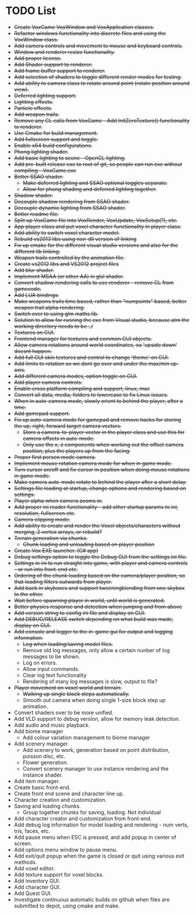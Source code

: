 # TODO List

* ~~Create VoxGame VoxWindow and VoxApplication classes.~~
* ~~Refactor windows functionality into discrete files and using the VoxWindow class.~~
* ~~Add camera controls and movement to mouse and keyboard controls.~~
* ~~Window and renderer resize functionality.~~
* ~~Add proper license.~~
* ~~Add Shader support to renderer.~~
* ~~Add frame buffer support to renderer.~~
* ~~Add selection of shaders to toggle different render modes for testing.~~
* ~~Add ability to camera class to rotate around point (rotate position around view).~~
* ~~Deferred lighting support.~~
* ~~Lighting effects.~~
* ~~Particle effects.~~
* ~~Add weapon trails.~~
* ~~Remove any GL calls from VoxGame - Add InitZeroTexture() functionality to renderer.~~
* ~~Use Cmake for build management.~~
* ~~Add fullscreen support and toggle.~~
* ~~Enable x64 build configurations.~~
* ~~Phong lighting shader.~~
* ~~Add basic lighting to scene - OpenGL lighting.~~
* ~~Add pre-built release exe to root of git, so people can run exe without compiling - VoxGame.exe~~
* ~~Better SSAO shader.~~
  * ~~Make deferred lighting and SSAO optional toggles separate.~~
  * ~~Allow for phong shading and deferred lighting together.~~
* ~~Shadow shader.~~
* ~~Decouple shadow rendering from SSAO shader.~~
* ~~Decouple dynamic lighting from SSAO shader.~~
* ~~Better readme file.~~
* ~~Split up VoxGame file into VoxRender, VoxUpdate, VoxSetup(?), etc.~~
* ~~App player class and put voxel character functionality in player class.~~
* ~~Add ability to switch voxel character model.~~
* ~~Rebuild vs2013 libs using non-dll version of linking~~
* ~~Fix up cmake for the different visual studio versions and also for the different lib linking.~~
* ~~Weapon trails controlled by the animation file.~~
* ~~Create vs2012 libs and VS2012 project files~~
* ~~Add blur shader.~~
* ~~Implement MSAA (or other AA) in glsl shader.~~
* ~~Convert shadow rendering calls to use renderer - remove GL from gamecode.~~
* ~~Add LUA bindings.~~
* ~~Make weapons trails time based, rather than "numpoints" based, better weapon trail alpha rendering.~~
* ~~Switch over to using glm maths lib.~~
* ~~Solution to allow for running the exe from Visual studio, because atm the working directory needs to be ../~~
* ~~Textures on GUI.~~
* ~~Frontend manager for textures and common GUI objects.~~
* ~~Allow camera rotations around world coordinates, so 'upside down' doesnt happen.~~
* ~~Add full GUI skin textures and control to change 'theme' on GUI.~~
* ~~Add limits to rotation so we dont go over and under the max/min up-axis.~~
* ~~Add different camera modes, option toggle on GUI.~~
* ~~Add player camera controls.~~
* ~~Enable cross platform compiling and support, linux, mac~~
* ~~Convert all data, media, folders to lowercase to fix Linux issues.~~
* ~~When in auto-camera mode, slowly orient to behind the player, after a time.~~
* ~~Add gamepad support.~~
* ~~Fix up auto-camera mode for gamepad and remove hacks for storing the up, right, forward target camera vectors.~~
  * ~~Store a camera-to-player vector in the player class and use this for camera offsets in auto-mode.~~
  * ~~Only use the x, z components when working out the offset camera position, plus the players up from the facing.~~
* ~~Proper first person mode camera.~~
* ~~Implement mouse rotation camera mode for when in game mode.~~
* ~~Turn cursor on/off and fix cursor in position when doing mouse rotations in game mode.~~
* ~~Make camera auto-mode rotate to behind the player after a short delay.~~
* ~~Settings file loading at startup, change options and rendering based on settings.~~
* ~~Player alpha when camera zooms in.~~
* ~~Add proper ini reader functionality - add other startup params to ini, resolution, fullscreen etc.~~
* ~~Camera clipping mode.~~
* ~~Add ability to create and render the Voxel objects/characters without merging, 2 vertex arrays, or rebuild?~~
* ~~Terrain generation via chunks.~~
  * ~~Chunk loading and unloading based on player position~~
* ~~Create Vox EXE launcher. (C# app)~~
* ~~Debug settings option to toggle the Debug GUI from the settings ini file.~~
* ~~Settings in ini to run straight into game, with player and camera controls - or run into front-end etc.~~
* ~~Ordering of the chunk loading based on the camera/player position, so that loading filters outwards from player.~~
* ~~Add back in skyboxes and support tweeningblending from one skybox to the other.~~
* ~~Wait before spawning player in world, until world is generated.~~
* ~~Better physics response and detection when jumping and from above~~
* ~~Add version string to config ini file and display on GUI.~~
* ~~Add DEBUG/RELEASE switch depending on what build was made, display on GUI.~~
* ~~Add console and logger to the in-game gui for output and logging information.~~
  * ~~Log when loading/saving model files.~~
  * Remove old log messages, only allow a certain nunber of log messages to be shown.
  * Log on errors.
  * Allow input commands.
  * Clear log text functionality
  * Rendering of many log messages is slow, output to file?
* ~~Player movement on voxel world and terrain.~~
  * ~~Walking up single block steps automatically.~~
  * Smooth out camera when doing single 1-size block step up animation.
* Convert shaders over to be more unified.
* Add VLD support to debug version, allow for memory leak detection.
* Add audio and music playback.
* Add biome manager
  * Add colour variation management to biome manager
* Add scenery manager.
  * Add scenery to work, generation based on point distribution, poisson disc, etc.
  * Flower generation.
  * Convert scenery manager to use instance rendering and the instance shader.
* Add item manager.
* Create basic front-end.
* Create front end scene and character line up.
* Character creation and customization.
* Saving and loading chunks.
  * Group together chunks for saving, loading. Not individual
* Add character creator and customization from front-end.
* Add debug log information for model loading and rendering - num verts, tris, faces, etc.
* Add pause menu when ESC is pressed, and add popup in center of screen.
* Add options menu window to pause menu.
* Add exit/quit popup when the game is closed or quit using various exit methods.
* Add voxel editor.
* Add texture support for voxel blocks.
* Add inventory GUI.
* Add character GUI.
* Add Quest GUI.
* Investigate continuous automatic builds on github when files are submitted to depot, using cmake and make.

